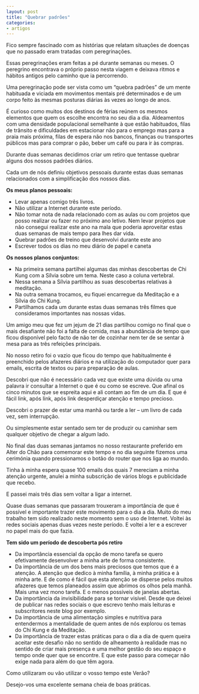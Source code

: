 ```yaml
---
layout: post
title: "Quebrar padrões"
categories:
- artigos
---
```


Fico sempre fascinado com as histórias que relatam situações de doenças que no passado eram tratadas com peregrinações.

Essas peregrinações eram feitas a pé durante semanas ou meses. O peregrino encontrava o próprio passo nesta viagem e deixava ritmos e hábitos antigos pelo caminho que ia percorrendo.

Uma peregrinação pode ser vista como um “quebra padrões” de um mente habituada e viciada em movimentos mentais pré determinados e de um corpo feito às mesmas posturas diárias às vezes ao longo de anos.

É curioso como muitos dos destinos de férias reúnem os mesmos elementos que quem os escolhe encontra no seu dia a dia. Aldeamentos com uma densidade populacional  semelhante à que estão habituados, filas de trânsito e dificuldades em estacionar não para o emprego mas para a praia mais próxima, filas de espera não nos bancos, finanças ou transportes públicos mas para comprar o pão, beber um café ou para ir às compras.

Durante duas semanas decidimos criar um retiro que tentasse quebrar alguns dos nossos padrões diários.

Cada um de nós definiu objetivos pessoais durante estas duas semanas relacionados com a simplificação dos nossos dias.

**Os meus planos pessoais:**

-    Levar apenas comigo três livros.
-    Não utilizar a Internet durante este período.
-    Não tomar nota de nada relacionado com as aulas ou com projetos que posso realizar ou fazer no próximo ano letivo. Nem levar projetos que não consegui realizar este ano na mala que poderia aproveitar estas duas semanas de mais tempo para lhes dar vida.
-    Quebrar padrões de treino que desenvolvi durante este ano
-    Escrever todos os dias no meu diário de papel e caneta

**Os nossos planos conjuntos:**

-    Na primeira semana partilhei algumas das minhas  descobertas de Chi Kung com a Sílvia sobre um tema. Neste caso a coluna vertebral.
-    Nessa semana a Sílvia partilhou as suas descobertas relativas à meditação.
-    Na outra semana trocamos, eu fiquei encarregue da Meditação e a Sílvia do Chi Kung.
-    Partilhamos cada um durante estas duas semanas três filmes que consideramos importantes nas nossas vidas.

Um amigo meu que fez um jejum de 21 dias partilhou comigo no final que o mais desafiante não foi a falta de comida, mas a abundância de tempo que ficou disponível pelo facto de não ter de cozinhar nem ter de se sentar à mesa para as três refeições principais.

No nosso retiro foi o vazio que ficou do tempo que habitualmente é preenchido pelos afazeres diários e na utilização do computador quer para emails, escrita de textos ou para preparação de aulas.

Descobri que não é necessário cada vez que existe uma dúvida ou uma palavra ir consultar a Internet o que é ou como se escreve. Que afinal os cinco minutos que se espreita aqui e ali contam ao fim de um dia. E que é fácil link, após link, após link desperdiçar atenção e tempo precioso.

Descobri o prazer de estar uma manhã ou tarde a ler – um livro de cada vez, sem interrupção.

Ou simplesmente estar sentado sem ter de produzir ou caminhar sem qualquer objetivo de chegar a algum lado.

No final das duas semanas jantamos no nosso restaurante preferido em Alter do Chão para comemorar este tempo e no dia seguinte fizemos uma cerimónia quando pressionamos o botão do router que nos liga ao mundo.

Tinha à minha espera quase 100 emails dos quais 7 mereciam a minha atenção urgente, anulei a minha subscrição de vários blogs e publicidade que recebo.

E passei mais três dias sem voltar a ligar a internet.

Quase duas semanas que passaram trouxeram a importância de que é possível e importante trazer este movimento para o dia a dia. Muito do meu trabalho tem sido realizado neste momento sem o uso de Internet. Voltei às redes sociais apenas duas vezes neste período. E voltei a ler e a escrever no papel mais do que fazia.

**Tem sido um período de descoberta pós retiro**

-    Da importância essencial da opção de mono tarefa se quero efetivamente desenvolver a minha arte de forma consistente.
-    Da importância de um dos bens mais preciosos que temos que é a atenção. A atenção que dedico à minha família, à minha prática e à minha arte. E de como é fácil que esta atenção se disperse pelos muitos afazeres que temos planeados assim que abrimos os olhos pela manhã. Mais uma vez mono tarefa. E o menos possíveis de janelas abertas.
-    Da importância da invisibilidade para se tornar visível. Desde que deixei de publicar nas redes sociais o que escrevo tenho mais leituras e subscritores neste blog por exemplo.
-    Da importância de uma alimentação simples e nutritiva para entendermos a mentalidade de quem antes de nós explorou os temas do Chi Kung e da Meditação.
-    Da importância de trazer estas práticas para o dia a dia de quem queira aceitar este desafio não no sentido de alheamento à realidade mas no sentido de criar mais presença e uma melhor gestão do seu espaço e tempo onde quer que  se encontre. E que este passo para começar não exige nada para além do que têm agora.

Como utilizaram ou vão utilizar o vosso tempo este Verão?

Desejo-vos uma excelente semana cheia de boas práticas.
